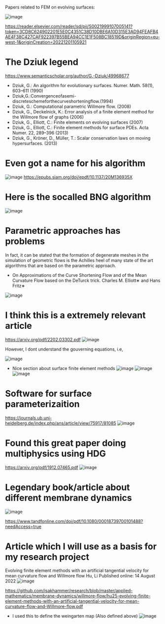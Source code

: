 
Papers related to FEM on evolving surfaces:

![image](https://user-images.githubusercontent.com/43385748/205036095-7e0a8df6-947a-44b7-9139-6b48de776cab.png)


https://reader.elsevier.com/reader/sd/pii/S0021999107005141?token=3CD8C624902201E5E0C4351C38D10DBE6A10D315E3AD94FEAFB4AE4F38C427CAF922397B55BEA94CC1E1F508BC18519D&originRegion=eu-west-1&originCreation=20221201105921



# The Dziuk legend

https://www.semanticscholar.org/author/G.-Dziuk/49968677
- Dziuk, G.: An algorithm for evolutionary surfaces. Numer. Math. 58(1), 603–611 (1990)
- Dziuk,G.:Convergenceofasemi-discreteschemeforthecurveshorteningflow.(1994)
- Dziuk, G.: Computational parametric Willmore flow.  (2008)
- Dziuk, G., Deckelnick, K.: Error analysis of a finite element method for the Willmore flow of graphs (2006)
- Dziuk, G., Elliott, C.: Finite elements on evolving surfaces (2007)
- Dziuk, G., Elliott, C.: Finite element methods for surface PDEs. Acta Numer. 22, 289–396 (2013)
- Dziuk, G., Kröner, D., Müller, T.: Scalar conservation laws on moving hypersurfaces. (2013)

# Even got a name for his algorithm
![image](https://user-images.githubusercontent.com/43385748/205038750-6dd41feb-c2ab-4b68-ade2-61a64e7937e6.png)
https://epubs.siam.org/doi/epdf/10.1137/20M136935X

# Here is the socalled BNG algorithm 
![image](https://user-images.githubusercontent.com/43385748/205042913-748e4fb6-243a-4613-a9c6-226c97839c16.png)



# Parametric approaches has problems 
In fact, it can be stated that the formation of degenerate meshes in the
simulation of geometric flows is the Achilles heel of many state of the art algorithms that are
based on the parametric approach. 
- On Approximations of the Curve Shortening Flow and of the Mean Curvature Flow based on the DeTurck trick. Charles M. Elliott∗ and Hans Fritz∗


![image](https://user-images.githubusercontent.com/43385748/205048357-f87ecdc2-e6b3-44fc-9900-089571a90379.png)


# I think this is a extremely relevant article 
https://arxiv.org/pdf/2202.03302.pdf
![image](https://user-images.githubusercontent.com/43385748/205049505-27e48e0b-15c2-410f-8ec6-40162c1162ee.png)

However, I dont understand the gouverning equations, i.e,

![image](https://user-images.githubusercontent.com/43385748/205113657-d54e47a1-39ef-465d-b788-025d46b508da.png)


 - Nice section about surface finite element methods 
  ![image](https://user-images.githubusercontent.com/43385748/205115335-957a43d7-fde3-4d67-9d6e-b499e99c1e3a.png)
![image](https://user-images.githubusercontent.com/43385748/205115539-31535413-f478-4848-a003-1c146121bc8a.png)
![image](https://user-images.githubusercontent.com/43385748/205115929-7d3ce521-417b-4b81-9ea9-2085be3555bc.png)



#  Software for surface parameterizaition 
https://journals.ub.uni-heidelberg.de/index.php/ans/article/view/75917/81085
![image](https://user-images.githubusercontent.com/43385748/205040967-91d95848-ad4a-42ab-9e75-998c36549b37.png)


# Found this great paper doing multiphysics using HDG
https://arxiv.org/pdf/1912.07465.pdf
![image](https://user-images.githubusercontent.com/43385748/205046008-387d898c-a7e7-4326-8df2-f6a39bda5908.png)

# Legendary book/article about different membrane dynamics
![image](https://user-images.githubusercontent.com/43385748/205139063-ad054518-5350-4271-a200-2224888299ae.png)

https://www.tandfonline.com/doi/pdf/10.1080/00018739700101488?needAccess=true




# Article which I will use as a basis for my research project
Evolving finite element methods with an artificial tangential velocity for mean curvature flow and Willmore flow  Hu, Li
Published online: 14 August 2022
![image](https://user-images.githubusercontent.com/43385748/205144096-61657f12-7c23-432b-8004-78e48a816803.png)

https://github.com/isakhammer/research/blob/master/applied-mathematics/membrane-dynamics/willmore-flow/hu25-evolving-finite-element-methods-with-an-artificial-tangential-velocity-for-mean-curvature-flow-and-Willmore-flow.pdf



- I used this to define the weingarten map (Also defined above)
![image](https://user-images.githubusercontent.com/43385748/205159655-7005a639-aee2-4acb-a6c1-e86175297ede.png)
